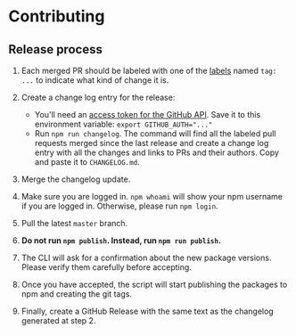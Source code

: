 # Contributing

## Release process

1. Each merged PR should be labeled with one of the [labels](https://github.com/ec-europa/europa-component-library/labels) named `tag: ...` to indicate what kind of change it is.

2. Create a change log entry for the release:

   * You'll need an [access token for the GitHub API](https://help.github.com/articles/creating-an-access-token-for-command-line-use/). Save it to this environment variable: `export GITHUB_AUTH="..."`
   * Run `npm run changelog`. The command will find all the labeled pull requests merged since the last release and create a change log entry with all the changes and links to PRs and their authors. Copy and paste it to `CHANGELOG.md`.

3. Merge the changelog update.

4. Make sure you are logged in. `npm whoami` will show your npm username if you are logged in. Otherwise, please run `npm login`.

5. Pull the latest `master` branch.

6. **Do not run `npm publish`. Instead, run `npm run publish`.**

7. The CLI will ask for a confirmation about the new package versions. Please verify them carefully before accepting.

8. Once you have accepted, the script will start publishing the packages to npm and creating the git tags.

9. Finally, create a GitHub Release with the same text as the changelog generated at step 2.

